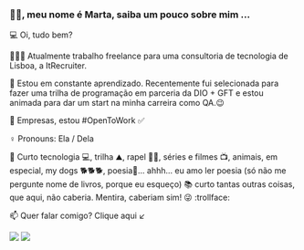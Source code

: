 
 
### 👋🏻, meu nome é Marta, saiba um pouco sobre mim ...

💻 Oi, tudo bem? 
   
👩🏼‍💻 Atualmente trabalho freelance para uma consultoria de tecnologia de Lisboa, a ItRecruiter. 
 
🌱 Estou em constante aprendizado.
   Recentemente fui selecionada para fazer uma trilha de programação em parceria da DIO + GFT e estou animada para dar um start na minha carreira como QA.😉

🏢 Empresas, estou #OpenToWork ✅ 

♀️ Pronouns: Ela / Dela

📌 Curto tecnologia 💻, trilha ⛰, rapel 🧗‍♀️, séries e filmes 📺, animais, em especial, my dogs 🐕🐕🐕, poesia📖... ahhh... eu amo ler poesia (só não me pergunte nome de livros, porque eu esqueço) 📚 curto tantas outras coisas, que aqui, não caberia. Mentira, caberiam sim! 😜 :trollface:
 
📫 Quer falar comigo? Clique aqui ↙

  
 <div>
  <a align="center" href="https://www.linkedin.com/in/martagraciliano" target="_blank"><img src="https://img.shields.io/badge/-LinkedIn-%230077B5?style=for-the-badge&logo=linkedin&logoColor=white" target="_blank"></a>
<a  align="center" href="https://api.whatsapp.com/send?phone=5521986101800"  target="_blank"><img src="https://img.shields.io/badge/WhatsApp-25D366?style=for-the-badge&logo=whatsapp&logoColor=white" target="_blank"></a>
</div>
  
  

 
